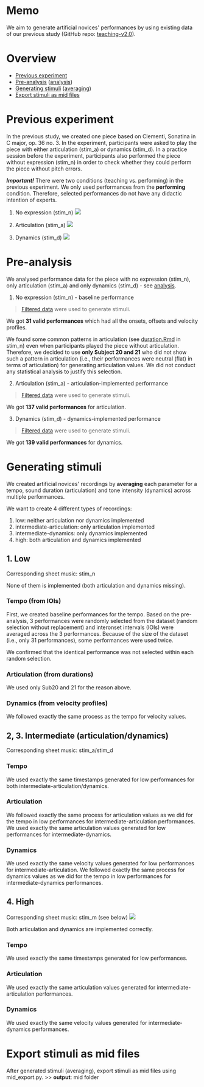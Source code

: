 # Memo
We aim to generate artificial novices' performances by using existing data of our previous study (GitHub repo: [teaching-v2.0](https://github.com/atsukotominaga/teaching-v2.0)).

# Overview
- [Previous experiment](#previous-experiment)
- [Pre-analysis](#pre-analysis) ([analysis](https://github.com/atsukotominaga/adaptation-v1.0/tree/master/material/stimuli/analysis))
- [Generating stimuli](#generating-stimuli) ([averaging](https://github.com/atsukotominaga/adaptation-v1.0/tree/master/material/stimuli/averaging))
- [Export stimuli as mid files](#export-stimuli-as-mid-files)

# Previous experiment

In the previous study, we created one piece based on Clementi, Sonatina in C major, op. 36 no. 3. In the experiment, participants were asked to play the piece with either articulation (stim_a) or dynamics (stim_d). In a practice session before the experiment, participants also performed the piece without expression (stim_n) in order to check whether they could perform the piece without pitch errors.

***Important!*** There were two conditions (teaching vs. performing) in the previous experiment. We only used performances from the **performing** condition. Therefore, selected performances do not have any didactic intention of experts.

1. No expression (stim_n)
![](stimuli/averaging/low/stim_n.png)

2. Articulation (stim_a)
![](stimuli/averaging/art/stim_a.png)

3. Dynamics (stim_d)
![](stimuli/averaging/dyn/stim_d.png)

# Pre-analysis
We analysed performance data for the piece with no expression (stim_n), only articulation (stim_a) and only dynamics (stim_d) - see [analysis](https://github.com/atsukotominaga/adaptation-v1.0/tree/master/material/analysis).

1. No expression (stim_n) - baseline performance
> [Filtered data](https://github.com/atsukotominaga/adaptation-v1.0/blob/master/material/analysis/stim_n/preprocessor/filtered) were used to generate stimuli.

We got **31 valid performances** which had all the onsets, offsets and velocity profiles.

We found some common patterns in articulation (see [duration.Rmd](https://github.com/atsukotominaga/adaptation-v1.0/blob/master/material/analysis/stim_n/duration.Rmd) in stim_n) even when participants played the piece without articulation. Therefore, we decided to use **only Subject 20 and 21** who did not show such a pattern in articulation (i.e., their performances were neutral (flat) in terms of articulation) for generating articulation values. We did not conduct any statistical analysis to justify this selection.

2. Articulation (stim_a) - articulation-implemented performance

> [Filtered data](https://github.com/atsukotominaga/adaptation-v1.0/blob/master/material/analysis/expression/filtered) were used to generate stimuli.

We got **137 valid performances** for articulation.

3. Dynamics (stim_d) - dynamics-implemented performance

> [Filtered data](https://github.com/atsukotominaga/adaptation-v1.0/blob/master/material/analysis/expression/filtered) were used to generate stimuli.

We got **139 valid performances** for dynamics.

# Generating stimuli
We created artificial novices' recordings by **averaging** each parameter for a tempo, sound duration (articulation) and tone intensity (dynamics) across multiple performances.

We want to create 4 different types of recordings:
1. low: neither articulation nor dynamics implemented
2. intermediate-articulation: only articulation implemented
3. intermediate-dynamics: only dynamics implemented
4. high: both articulation and dynamics implemented

## 1. Low
Corresponding sheet music: stim_n

None of them is implemented (both articulation and dynamics missing).

### Tempo (from IOIs)
First, we created baseline performances for the tempo. Based on the pre-analysis, 3 performances were randomly selected from the dataset (random selection without replacement) and interonset intervals (IOIs) were averaged across the 3 performances. Because of the size of the dataset (i.e., only 31 performances), some performances were used twice.

We confirmed that the identical performance was not selected within each random selection.

### Articulation (from durations)
We used only Sub20 and 21 for the reason above.

### Dynamics (from velocity profiles)
We followed exactly the same process as the tempo for velocity values.

## 2, 3. Intermediate (articulation/dynamics)
Corresponding sheet music: stim_a/stim_d

### Tempo
We used exactly the same timestamps generated for low performances for both intermediate-articulation/dynamics.

### Articulation 
We followed exactly the same process for articulation values as we did for the tempo in low performances for intermediate-articulation performances.  
We used exactly the same articulation values generated for low performances for intermediate-dynamics.

### Dynamics
We used exactly the same velocity values generated for low performances for intermediate-articulation.
We followed exactly the same process for dynamics values as we did for the tempo in low performances for intermediate-dynamics performances.  

## 4. High
Corresponding sheet music: stim_m (see below)
![](stimuli/averaging/high/stim_m.png)

Both articulation and dynamics are implemented correctly.

### Tempo
We used exactly the same timestamps generated for low performances.

### Articulation 
We used exactly the same articulation values generated for intermediate-articulation performances.

### Dynamics
We used exactly the same velocity values generated for intermediate-dynamics performances.

# Export stimuli as mid files
After generated stimuli (averaging), export stimuli as mid files using mid_export.py. >> **output**: mid folder